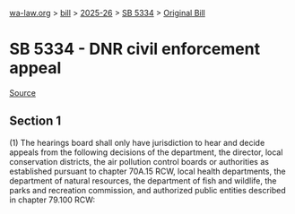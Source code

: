 [wa-law.org](/) > [bill](/bill/) > [2025-26](/bill/2025-26/) > [SB 5334](/bill/2025-26/sb/5334/) > [Original Bill](/bill/2025-26/sb/5334/1/)

# SB 5334 - DNR civil enforcement appeal

[Source](http://lawfilesext.leg.wa.gov/biennium/2025-26/Pdf/Bills/Senate%20Bills/5334.pdf)

## Section 1
(1) The hearings board shall only have jurisdiction to hear and decide appeals from the following decisions of the department, the director, local conservation districts, the air pollution control boards or authorities as established pursuant to chapter 70A.15 RCW, local health departments, the department of natural resources, the department of fish and wildlife, the parks and recreation commission, and authorized public entities described in chapter 79.100 RCW:
